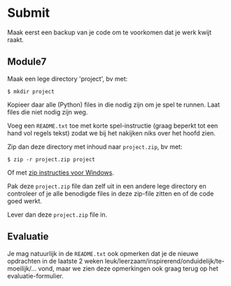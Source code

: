 # Submit

Maak eerst een backup van je code om te voorkomen dat je werk kwijt
raakt.

## Module7

Maak een lege directory 'project', bv met:

```
$ mkdir project
```

Kopieer daar alle (Python) files in die nodig zijn om je spel te
runnen. Laat files die niet nodig zijn weg.

Voeg een `README.txt` toe met korte spel-instructie (graag beperkt tot
een hand vol regels tekst) zodat we bij het nakijken niks over het hoofd
zien.

Zip dan deze directory met inhoud naar `project.zip`, bv met:

```
$ zip -r project.zip project
```
Of met [zip instructies voor Windows](https://support.microsoft.com/en-us/windows/zip-and-unzip-files-f6dde0a7-0fec-8294-e1d3-703ed85e7ebc).

Pak deze `project.zip` file dan zelf uit in een andere lege directory
en controleer of je alle benodigde files in deze zip-file zitten en
of de code goed werkt.

Lever dan deze `project.zip` file in.

## Evaluatie

Je mag natuurlijk in de `README.txt` ook opmerken dat je de nieuwe
opdrachten in de laatste 2 weken
leuk/leerzaam/inspirerend/onduidelijk/te-moeilijk/... vond, maar
we zien deze opmerkingen ook graag terug op het evaluatie-formulier.
